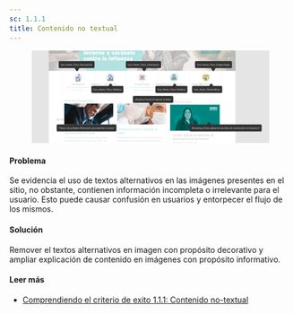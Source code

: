 ```yaml
---
sc: 1.1.1
title: Contenido no textual
---
```


<figure>

![alt text](images/icons.png) 

</figure>

#### Problema

Se evidencia el uso de textos alternativos en las imágenes presentes en el sitio, no obstante, contienen información incompleta o irrelevante para el usuario. Esto puede causar confusión en usuarios y entorpecer el flujo de los mismos.

#### Solución

Remover el textos alternativos en imagen con propósito decorativo y ampliar explicación de contenido en imágenes con propósito informativo.

#### Leer más

- [Comprendiendo el criterio de exito 1.1.1: Contenido no-textual](https://www.w3.org/WAI/WCAG21/Understanding/non-text-content.html)
